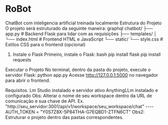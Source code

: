 # RoBot
ChatBot com inteligencia artificial treinada localmente
Estrutura do Projeto
O projeto será estruturado da seguinte maneira:
graphql
chatbot/
├── app.py              # Backend Flask para lidar com as requisições
├── templates/
│   └── index.html      # Frontend HTML e JavaScript
└── static/
    └── style.css       # Estilos CSS para o frontend (opcional)
1. Instale o Flask
Primeiro, instale o Flask:
bash
pip install flask
pip install requests

Executar o Projeto
No terminal, dentro da pasta do projeto, execute o servidor Flask:
python app.py
Acesse http://127.0.0.1:5000 no navegador para abrir o frontend.

Requisitos.
Lm Studio instalado e servidor ativo
AnythingLLm instalado e configurado
Obs: Alterar o nome de seu workspace dentro da URL de comunicação e sua chave de API.
Ex. "http://seu_servidor:3001/api/v1/workspace/seu_workspace/chat"  ----   AUTH_TOKEN = "Y0S7Z8X-5P84THA-G7EQBD1-ZTFN6CT"
Obs2: Estruturar o projeto dentro das pastas correspondentes.
